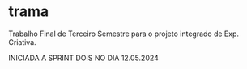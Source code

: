 # trama
Trabalho Final de Terceiro Semestre para o projeto integrado de Exp. Criativa.


INICIADA A SPRINT DOIS NO DIA 12.05.2024

